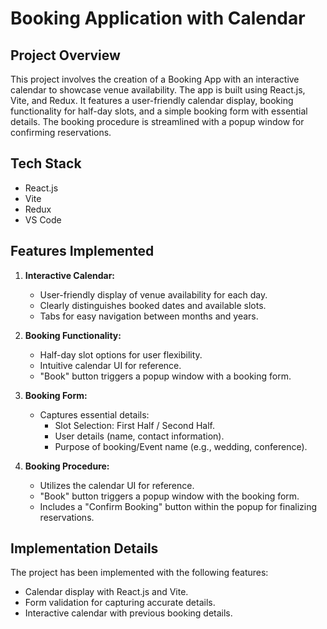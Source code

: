# Booking Application with Calendar

## Project Overview

This project involves the creation of a Booking App with an interactive calendar to showcase venue availability. The app is built using React.js, Vite, and Redux. It features a user-friendly calendar display, booking functionality for half-day slots, and a simple booking form with essential details. The booking procedure is streamlined with a popup window for confirming reservations.

## Tech Stack

- React.js
- Vite
- Redux
- VS Code

## Features Implemented

1. **Interactive Calendar:**
   - User-friendly display of venue availability for each day.
   - Clearly distinguishes booked dates and available slots.
   - Tabs for easy navigation between months and years.

2. **Booking Functionality:**
   - Half-day slot options for user flexibility.
   - Intuitive calendar UI for reference.
   - "Book" button triggers a popup window with a booking form.

3. **Booking Form:**
   - Captures essential details:
     - Slot Selection: First Half / Second Half.
     - User details (name, contact information).
     - Purpose of booking/Event name (e.g., wedding, conference).

4. **Booking Procedure:**
   - Utilizes the calendar UI for reference.
   - "Book" button triggers a popup window with the booking form.
   - Includes a "Confirm Booking" button within the popup for finalizing reservations.

## Implementation Details

The project has been implemented with the following features:

- Calendar display with React.js and Vite.
- Form validation for capturing accurate details.
- Interactive calendar with previous booking details.

